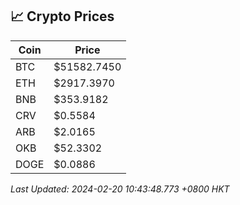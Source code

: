 ## 📈 Crypto Prices

| Coin | Price |
| ---- | ----- |
| BTC | $51582.7450 |
| ETH | $2917.3970 |
| BNB | $353.9182 |
| CRV | $0.5584 |
| ARB | $2.0165 |
| OKB | $52.3302 |
| DOGE | $0.0886 |

_Last Updated: 2024-02-20 10:43:48.773 +0800 HKT_